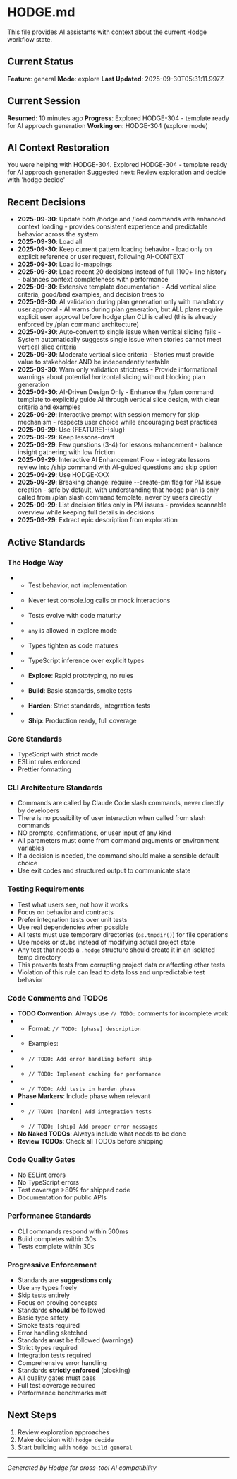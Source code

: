 # HODGE.md

This file provides AI assistants with context about the current Hodge workflow state.

## Current Status
**Feature**: general
**Mode**: explore
**Last Updated**: 2025-09-30T05:31:11.997Z
## Current Session
**Resumed**: 10 minutes ago
**Progress**: Explored HODGE-304 - template ready for AI approach generation
**Working on**: HODGE-304 (explore mode)
## AI Context Restoration
You were helping with HODGE-304. Explored HODGE-304 - template ready for AI approach generation
Suggested next: Review exploration and decide with 'hodge decide'
## Recent Decisions

- **2025-09-30**: Update both /hodge and /load commands with enhanced context loading - provides consistent experience and predictable behavior across the system
- **2025-09-30**: Load all
- **2025-09-30**: Keep current pattern loading behavior - load only on explicit reference or user request, following AI-CONTEXT
- **2025-09-30**: Load id-mappings
- **2025-09-30**: Load recent 20 decisions instead of full 1100+ line history - balances context completeness with performance
- **2025-09-30**: Extensive template documentation - Add vertical slice criteria, good/bad examples, and decision trees to
- **2025-09-30**: AI validation during plan generation only with mandatory user approval - AI warns during plan generation, but ALL plans require explicit user approval before hodge plan CLI is called (this is already enforced by /plan command architecture)
- **2025-09-30**: Auto-convert to single issue when vertical slicing fails - System automatically suggests single issue when stories cannot meet vertical slice criteria
- **2025-09-30**: Moderate vertical slice criteria - Stories must provide value to stakeholder AND be independently testable
- **2025-09-30**: Warn only validation strictness - Provide informational warnings about potential horizontal slicing without blocking plan generation
- **2025-09-30**: AI-Driven Design Only - Enhance the /plan command template to explicitly guide AI through vertical slice design, with clear criteria and examples
- **2025-09-29**: Interactive prompt with session memory for skip mechanism - respects user choice while encouraging best practices
- **2025-09-29**: Use {FEATURE}-{slug}
- **2025-09-29**: Keep lessons-draft
- **2025-09-29**: Few questions (3-4) for lessons enhancement - balance insight gathering with low friction
- **2025-09-29**: Interactive AI Enhancement Flow - integrate lessons review into /ship command with AI-guided questions and skip option
- **2025-09-29**: Use HODGE-XXX
- **2025-09-29**: Breaking change: require --create-pm flag for PM issue creation - safe by default, with understanding that hodge plan is only called from /plan slash command template, never by users directly
- **2025-09-29**: List decision titles only in PM issues - provides scannable overview while keeping full details in decisions
- **2025-09-29**: Extract epic description from exploration

## Active Standards

### The Hodge Way
- - Test behavior, not implementation
- - Never test console.log calls or mock interactions
- - Tests evolve with code maturity
- - `any` is allowed in explore mode
- - Types tighten as code matures
- - TypeScript inference over explicit types
- - **Explore**: Rapid prototyping, no rules
- - **Build**: Basic standards, smoke tests
- - **Harden**: Strict standards, integration tests
- - **Ship**: Production ready, full coverage

### Core Standards
- TypeScript with strict mode
- ESLint rules enforced
- Prettier formatting

### CLI Architecture Standards
- Commands are called by Claude Code slash commands, never directly by developers
- There is no possibility of user interaction when called from slash commands
- NO prompts, confirmations, or user input of any kind
- All parameters must come from command arguments or environment variables
- If a decision is needed, the command should make a sensible default choice
- Use exit codes and structured output to communicate state

### Testing Requirements
- Test what users see, not how it works
- Focus on behavior and contracts
- Prefer integration tests over unit tests
- Use real dependencies when possible
- All tests must use temporary directories (`os.tmpdir()`) for file operations
- Use mocks or stubs instead of modifying actual project state
- Any test that needs a `.hodge` structure should create it in an isolated temp directory
- This prevents tests from corrupting project data or affecting other tests
- Violation of this rule can lead to data loss and unpredictable test behavior

### Code Comments and TODOs
- **TODO Convention**: Always use `// TODO:` comments for incomplete work
- - Format: `// TODO: [phase] description`
- - Examples:
- - `// TODO: Add error handling before ship`
- - `// TODO: Implement caching for performance`
- - `// TODO: Add tests in harden phase`
- **Phase Markers**: Include phase when relevant
- - `// TODO: [harden] Add integration tests`
- - `// TODO: [ship] Add proper error messages`
- **No Naked TODOs**: Always include what needs to be done
- **Review TODOs**: Check all TODOs before shipping

### Code Quality Gates
- No ESLint errors
- No TypeScript errors
- Test coverage >80% for shipped code
- Documentation for public APIs

### Performance Standards
- CLI commands respond within 500ms
- Build completes within 30s
- Tests complete within 30s

### Progressive Enforcement
- Standards are **suggestions only**
- Use `any` types freely
- Skip tests entirely
- Focus on proving concepts
- Standards **should** be followed
- Basic type safety
- Smoke tests required
- Error handling sketched
- Standards **must** be followed (warnings)
- Strict types required
- Integration tests required
- Comprehensive error handling
- Standards **strictly enforced** (blocking)
- All quality gates must pass
- Full test coverage required
- Performance benchmarks met

## Next Steps

1. Review exploration approaches
2. Make decision with `hodge decide`
3. Start building with `hodge build general`


---
_Generated by Hodge for cross-tool AI compatibility_